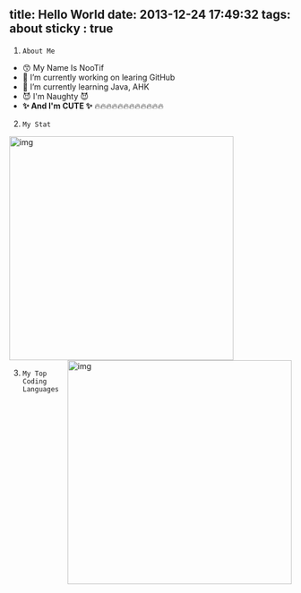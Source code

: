 title: Hello World
date: 2013-12-24 17:49:32
tags: about
sticky : true
---


1. `About Me`

- 😙 My Name Is NooTif
- 🔭 I’m currently working on learing GitHub
- 🌱 I’m currently learning Java, AHK  
- 😈 I'm Naughty 😈
- **✨ And I'm CUTE ✨**
🔥🔥🔥🔥🔥🔥🔥🔥🔥🔥🔥🔥

2. `My Stat`


<img src="https://github-readme-stats.vercel.app/api?username=nootifmemory&show_icons=true&theme=tokyonight&hide_title=true&line_height=32" alt="img" width="400" ><img align="right" src="https://github-readme-stats.vercel.app/api/top-langs/?username=nootifmemory&theme=tokyonight&" alt="img" width="400" >

3. `My Top Coding Languages`


